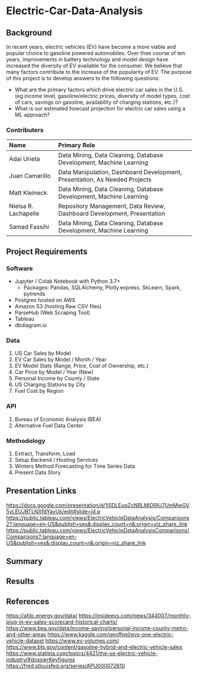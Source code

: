 # Electric-Car-Data-Analysis

## Background
In recent years, electric vehicles (EV) have become a more viable and popular choice to gasoline powered automobiles. Over thee course of ten years, improvements in battery technology and model design have increased the diversity of EV available for the consumer. We believe that many factors contribute to the increase of the popularity of EV. The purpose of this project is to develop answers to the following questions:

- What are the primary factors which drive electric car sales in the U.S. (eg income level, gasoline/electric prices, diversity of model types, cost of cars, savings on gasoline, availability of charging stations, etc.)?
- What is our estimated forecast projection for electric car sales using a ML approach?

### Contributers

| Name | Primary Role |
|:---|:---|
| Adai Urieta |Data Mining, Data Cleaning, Database Development, Machine Learning|
| Juan Camarillo |Data Manipulation, Dashboard Development, Presentation, As Needed Projects|
| Matt Kleineck |Data Mining, Data Cleaning, Database Development, Machine Learning| 
| Nielsa R. Lachapelle |Repository Management, Data Review, Dashboard Development, Presentation|
| Samad Fassihi |Data Mining, Data Cleaning, Database Development, Machine Learning|


## Project Requirements

### Software
- Jupyter / Colab Notebook with Python 3.7+
  - Packages: Pandas, SQLAlchemy, Plotly.express, SkLearn, Spark, pytrends
- Postgres hosted on AWS
- Amazon S3 (hosting Raw CSV files)
- ParseHub (Web Scraping Tool)
- Tableau
- dbdiagram.io

### Data
1. US Car Sales by Model
2. EV Car Sales by Model / Month / Year
3. EV Model Stats (Range, Price, Cost of Ownership, etc.)
4. Car Price by Model / Year (New)
5. Personal Income by County / State
6. US Charging Stations by City
7. Fuel Cost by Region

### API
1. Bureau of Economic Analysis (BEA)
2. Alternative Fuel Data Center

### Methodology
1. Extract, Transform, Load
2. Setup Backend / Hosting Services
3. Winters Method Forecasting for Time Series Data
4. Present Data Story

## Presentation Links
https://docs.google.com/presentation/d/1j5DLEuqZcNBLMlDRIU7UmMwGV5vLEUJBTLNXfdYayUk/edit#slide=id.p
https://public.tableau.com/views/ElectricVehicleDataAnalysis/Comparisons2?:language=en-US&publish=yes&:display_count=n&:origin=viz_share_link
https://public.tableau.com/views/ElectricVehicleDataAnalysisComparisons/Comparisons?:language=en-US&publish=yes&:display_count=n&:origin=viz_share_link

## Summary


## Results


## References
https://afdc.energy.gov/data/
https://insideevs.com/news/344007/monthly-plug-in-ev-sales-scorecard-historical-charts/
https://www.bea.gov/data/income-saving/personal-income-county-metro-and-other-areas
https://www.kaggle.com/geoffnel/evs-one-electric-vehicle-dataset
https://www.ev-volumes.com/
https://www.bts.gov/content/gasoline-hybrid-and-electric-vehicle-sales
https://www.statista.com/topics/4421/the-us-electric-vehicle-industry/#dossierKeyfigures
https://fred.stlouisfed.org/series/APU000072610



